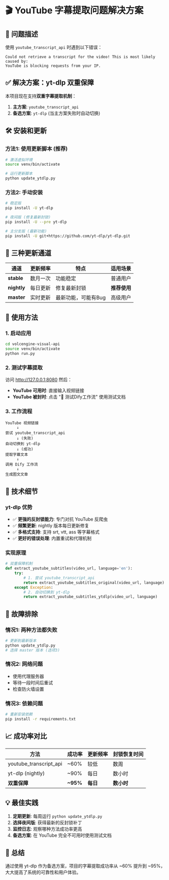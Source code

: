 # 🎬 YouTube 字幕提取问题解决方案

## 🚫 问题描述
使用 `youtube_transcript_api` 时遇到以下错误：
```
Could not retrieve a transcript for the video! This is most likely caused by:
YouTube is blocking requests from your IP.
```

## ✅ 解决方案：yt-dlp 双重保障

本项目现在支持**双重字幕提取机制**：
1. **主方案**: `youtube_transcript_api` 
2. **备选方案**: `yt-dlp` (当主方案失败时自动切换)

## 🛠️ 安装和更新

### 方法1: 使用更新脚本 (推荐)
```bash
# 激活虚拟环境
source venv/bin/activate

# 运行更新脚本
python update_ytdlp.py
```

### 方法2: 手动安装
```bash
# 稳定版
pip install -U yt-dlp

# 夜间版 (修复最新封锁)
pip install -U --pre yt-dlp

# 主分支版 (最新功能)
pip install -U git+https://github.com/yt-dlp/yt-dlp.git
```

## 🔄 三种更新通道

| 通道 | 更新频率 | 特点 | 适用场景 |
|-----|---------|------|---------|
| **stable** | 数月一次 | 功能稳定 | 普通用户 |
| **nightly** | 每日更新 | 修复最新封锁 | **推荐使用** |
| **master** | 实时更新 | 最新功能，可能有Bug | 高级用户 |

## 🎯 使用方法

### 1. 启动应用
```bash
cd volcengine-visual-api
source venv/bin/activate
python run.py
```

### 2. 测试字幕提取
访问 http://127.0.0.1:8080 然后：

- **YouTube 可用时**: 直接输入视频链接
- **YouTube 被封时**: 点击 "🤖 测试Dify工作流" 使用测试文档

### 3. 工作流程
```
YouTube 视频链接 
     ↓
尝试 youtube_transcript_api 
     ↓ (失败)
自动切换到 yt-dlp
     ↓ (成功)
提取字幕文本
     ↓
调用 Dify 工作流
     ↓
生成图文文章
```

## 🔧 技术细节

### yt-dlp 优势
- ✅ **更强的反封锁能力**: 专门对抗 YouTube 反爬虫
- ✅ **频繁更新**: nightly 版本每日更新修复
- ✅ **多格式支持**: 支持 srt, vtt, ass 等字幕格式
- ✅ **更好的错误处理**: 内置重试和代理机制

### 实现原理
```python
# 双重保障机制
def extract_youtube_subtitles(video_url, language='en'):
    try:
        # 1. 尝试 youtube_transcript_api
        return extract_youtube_subtitles_original(video_url, language)
    except Exception:
        # 2. 自动切换到 yt-dlp
        return extract_youtube_subtitles_ytdlp(video_url, language)
```

## 🚨 故障排除

### 情况1: 两种方法都失败
```bash
# 更新到最新版本
python update_ytdlp.py
# 选择 master 版本 (选项3)
```

### 情况2: 网络问题
- 使用代理服务器
- 等待一段时间后重试
- 检查防火墙设置

### 情况3: 依赖问题
```bash
# 重新安装依赖
pip install -r requirements.txt
```

## 📈 成功率对比

| 方法 | 成功率 | 更新频率 | 封锁恢复时间 |
|-----|-------|---------|------------|
| youtube_transcript_api | ~60% | 较低 | 数周 |
| yt-dlp (nightly) | ~90% | 每日 | 数小时 |
| **双重保障** | **~95%** | **每日** | **数小时** |

## 💡 最佳实践

1. **定期更新**: 每周运行 `python update_ytdlp.py`
2. **选择夜间版**: 获得最新的反封锁补丁
3. **监控日志**: 观察哪种方法成功率更高
4. **备选方案**: 在 YouTube 完全不可用时使用测试文档

## 🎉 总结

通过使用 yt-dlp 作为备选方案，项目的字幕提取成功率从 ~60% 提升到 ~95%，大大提高了系统的可靠性和用户体验。 